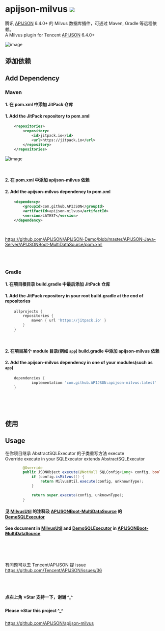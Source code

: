 # apijson-milvus  [![](https://jitpack.io/v/APIJSON/apijson-milvus.svg)](https://jitpack.io/#APIJSON/apijson-milvus)
腾讯 [APIJSON](https://github.com/Tencent/APIJSON) 6.4.0+ 的 Milvus 数据库插件，可通过 Maven, Gradle 等远程依赖。<br />
A Milvus plugin for Tencent [APIJSON](https://github.com/Tencent/APIJSON) 6.4.0+

![image](https://github-production-user-asset-6210df.s3.amazonaws.com/5738175/294214558-1a438f32-b33b-4140-b128-3afc0e97877f.png)

## 添加依赖
## Add Dependency

### Maven
#### 1. 在 pom.xml 中添加 JitPack 仓库
#### 1. Add the JitPack repository to pom.xml
```xml
	<repositories>
		<repository>
		    <id>jitpack.io</id>
		    <url>https://jitpack.io</url>
		</repository>
	</repositories>
```

![image](https://user-images.githubusercontent.com/5738175/167261814-d75d8fff-0e64-4534-a840-60ef628a8873.png)

<br />

#### 2. 在 pom.xml 中添加 apijson-milvus 依赖
#### 2. Add the apijson-milvus dependency to pom.xml
```xml
	<dependency>
	    <groupId>com.github.APIJSON</groupId>
	    <artifactId>apijson-milvus</artifactId>
	    <version>LATEST</version>
	</dependency>
```

<br />

https://github.com/APIJSON/APIJSON-Demo/blob/master/APIJSON-Java-Server/APIJSONBoot-MultiDataSource/pom.xml

<br />
<br />

### Gradle
#### 1. 在项目根目录 build.gradle 中最后添加 JitPack 仓库
#### 1. Add the JitPack repository in your root build.gradle at the end of repositories
```gradle
	allprojects {
		repositories {
			maven { url 'https://jitpack.io' }
		}
	}
```
<br />

#### 2. 在项目某个 module 目录(例如 `app`) build.gradle 中添加 apijson-milvus 依赖
#### 2. Add the apijson-milvus dependency in one of your modules(such as `app`)
```gradle
	dependencies {
	        implementation 'com.github.APIJSON:apijson-milvus:latest'
	}
```

<br />
<br />
<br />

## 使用
## Usage

在你项目继承 AbstractSQLExecutor 的子类重写方法 execute <br/>
Override execute in your SQLExecutor extends AbstractSQLExecutor
```java
        @Override
        public JSONObject execute(@NotNull SQLConfig<Long> config, boolean unknownType) throws Exception {
            if (config.isMilvus()) {
                return MilvusUtil.execute(config, unknownType);
            }
   
            return super.execute(config, unknownType);
        }
```

#### 见 [MilvusUtil](/apijson/milvus/MilvusUtil.java) 的注释及 [APIJSONBoot-MultiDataSource](https://github.com/APIJSON/APIJSON-Demo/blob/master/APIJSON-Java-Server/APIJSONBoot-MultiDataSource) 的 [DemoSQLExecutor](https://github.com/APIJSON/APIJSON-Demo/blob/master/APIJSON-Java-Server/APIJSONBoot-MultiDataSource/src/main/java/apijson/demo/DemoSQLExecutor.java) <br />

#### See document in [MilvusUtil](/apijson/milvus/MilvusUtil.java) and [DemoSQLExecutor](https://github.com/APIJSON/APIJSON-Demo/blob/master/APIJSON-Java-Server/APIJSONBoot-MultiDataSource/src/main/java/apijson/demo/DemoSQLExecutor.java) in [APIJSONBoot-MultiDataSource](https://github.com/APIJSON/APIJSON-Demo/blob/master/APIJSON-Java-Server/APIJSONBoot-MultiDataSource)

<br />
<br />
<br />

有问题可以去 Tencent/APIJSON 提 issue <br />
https://github.com/Tencent/APIJSON/issues/36

<br /><br />

#### 点右上角 ⭐Star 支持一下，谢谢 ^_^
#### Please ⭐Star this project ^_^
https://github.com/APIJSON/apijson-milvus
